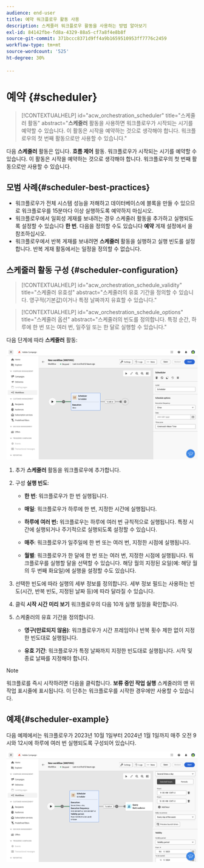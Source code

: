 ```yaml
---
audience: end-user
title: 예약 워크플로우 활동 사용
description: 스케줄러 워크플로우 활동을 사용하는 방법 알아보기
exl-id: 84142fbe-fd8a-4329-88a5-cf7a8f4e8b8f
source-git-commit: 371bccc8371d9ff4a9b1659510953ff7776c2459
workflow-type: tm+mt
source-wordcount: '525'
ht-degree: 30%

---
```


# 예약 {#scheduler}


>[!CONTEXTUALHELP]
>id="acw_orchestration_scheduler"
>title="스케줄러 활동"
>abstract="**스케줄러** 활동을 사용하면 워크플로우가 시작되는 시기를 예약할 수 있습니다. 이 활동은 시작을 예약하는 것으로 생각해야 합니다. 워크플로우의 첫 번째 활동으로만 사용할 수 있습니다."


다음 **스케줄러** 활동은 입니다. **흐름 제어** 활동. 워크플로우가 시작되는 시기를 예약할 수 있습니다. 이 활동은 시작을 예약하는 것으로 생각해야 합니다. 워크플로우의 첫 번째 활동으로만 사용할 수 있습니다.

## 모범 사례{#scheduler-best-practices}

* 워크플로우가 전체 시스템 성능을 저해하고 데이터베이스에 블록을 만들 수 있으므로 워크플로우를 15분마다 이상 실행하도록 예약하지 마십시오.
* 워크플로우에서 일회성 게재를 보내려는 경우 스케줄러 활동을 추가하고 실행되도록 설정할 수 있습니다 **한 번**. 다음을 정의할 수도 있습니다 **예약** 게재 설정에서 을 참조하십시오.
* 워크플로우에서 반복 게재를 보내려면 **스케줄러** 활동을 실행하고 실행 빈도를 설정합니다. 반복 게재 활동에서는 일정을 정의할 수 없습니다.

## 스케줄러 활동 구성 {#scheduler-configuration}

>[!CONTEXTUALHELP]
>id="acw_orchestration_schedule_validity"
>title="스케줄러 유효성"
>abstract="스케줄러의 유효 기간을 정의할 수 있습니다. 영구적(기본값)이거나 특정 날짜까지 유효할 수 있습니다."


>[!CONTEXTUALHELP]
>id="acw_orchestration_schedule_options"
>title="스케줄러 옵션"
>abstract="스케줄러의 빈도를 정의합니다. 특정 순간, 하루에 한 번 또는 여러 번, 일주일 또는 한 달로 실행할 수 있습니다."

다음 단계에 따라 **스케줄러** 활동:

![](../assets/workflow-scheduler.png)

1. 추가 **스케줄러** 활동을 워크플로우에 추가합니다.

1. 구성 **실행 빈도**:

   * **한 번**: 워크플로우가 한 번 실행됩니다.

   * **매일**: 워크플로우가 하루에 한 번, 지정한 시간에 실행됩니다.

   * **하루에 여러 번:** 워크플로우는 하루에 여러 번 규칙적으로 실행됩니다. 특정 시간에 실행되거나 주기적으로 실행되도록 설정할 수 있습니다.

   * **매주**: 워크플로우가 일주일에 한 번 또는 여러 번, 지정한 시점에 실행됩니다.

   * **월별**: 워크플로우가 한 달에 한 번 또는 여러 번, 지정한 시점에 실행됩니다. 워크플로우를 실행할 달을 선택할 수 있습니다. 해당 월의 지정된 요일(예: 해당 월의 두 번째 화요일)에 실행을 설정할 수도 있습니다.

1. 선택한 빈도에 따라 실행의 세부 정보를 정의합니다. 세부 정보 필드는 사용하는 빈도(시간, 반복 빈도, 지정된 날짜 등)에 따라 달라질 수 있습니다.

1. 클릭 **시작 시간 미리 보기** 워크플로우의 다음 10개 실행 일정을 확인합니다.

1. 스케줄러의 유효 기간을 정의합니다.

   * **영구(만료되지 않음)**: 워크플로우가 시간 프레임이나 반복 횟수 제한 없이 지정한 빈도대로 실행됩니다.

   * **유효 기간**: 워크플로우가 특정 날짜까지 지정한 빈도대로 실행됩니다. 시작 및 종료 날짜를 지정해야 합니다.

>[!NOTE]
>
>워크플로를 즉시 시작하려면 다음을 클릭합니다. **보류 중인 작업 실행** 스케줄러의 맨 위 작업 표시줄에 표시됩니다. 이 단추는 워크플로우를 시작한 경우에만 사용할 수 있습니다.

## 예제{#scheduler-example}

다음 예제에서는 워크플로우가 2023년 10월 1일부터 2024년 1월 1일까지 매주 오전 9시와 12시에 하루에 여러 번 실행되도록 구성되어 있습니다.

![](../assets/workflow-scheduler2.png)
